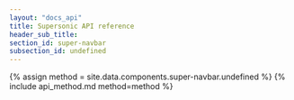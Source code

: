 ```yaml
---
layout: "docs_api"
title: Supersonic API reference
header_sub_title: 
section_id: super-navbar
subsection_id: undefined
---
```


{% assign method = site.data.components.super-navbar.undefined %}
{% include api_method.md method=method %}
